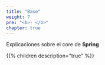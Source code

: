 ```yaml
---
title: "Base"
weight: 7
pre: "<b>- </b>"
chapter: true
---
```

Explicaciones sobre el core de **Spring**
<!--more-->

{{% children  description="true"  %}}⁠⁠⁠